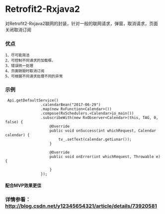 # Retrofit2-Rxjava2
对Retrofit2-Rxjava2联网的封装，针对一般的联网请求，弹窗，取消请求，页面关闭取消订阅

### 优点
```
1、尽可能简洁
2、可控制不同请求的加载框，
3、错误统一处理
4、页面销毁时取消订阅
5、可根据不同请求处理不同的异常
```

### 示例
```
 Api.getDefaultService()
                .calendarBean("2017-06-29")
                .map(new RxFunction<Calendar>())
                .compose(RxSchedulers.<Calendar>io_main())
                .subscribeWith(new RxObserver<Calendar>(this, TAG, 0, false) {
                    @Override
                    public void onSuccess(int whichRequest, Calendar calendar) {
                        tv_.setText(calendar.getLunar());
                    }

                    @Override
                    public void onError(int whichRequest, Throwable e) {

                    }
                });
```

#### 配合MVP效果更佳


### 详情参看：http://blog.csdn.net/y12345654321/article/details/73920581
